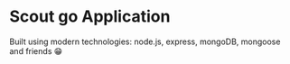 # Scout go Application

Built using modern technologies: node.js, express, mongoDB, mongoose and friends 😁
